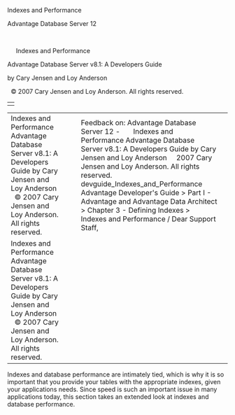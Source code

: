 Indexes and Performance




Advantage Database Server 12  

 

     Indexes and Performance

Advantage Database Server v8.1: A Developers Guide

by Cary Jensen and Loy Anderson

  © 2007 Cary Jensen and Loy Anderson. All rights reserved.

|  |
| --- |
|  |

|  |  |  |  |  |
| --- | --- | --- | --- | --- |
| Indexes and Performance  Advantage Database Server v8.1: A Developers Guide  by Cary Jensen and Loy Anderson    © 2007 Cary Jensen and Loy Anderson. All rights reserved. |  |  | Feedback on: Advantage Database Server 12 -       Indexes and Performance Advantage Database Server v8.1: A Developers Guide by Cary Jensen and Loy Anderson     2007 Cary Jensen and Loy Anderson. All rights reserved. devguide\_Indexes\_and\_Performance Advantage Developer's Guide > Part I - Advantage and Advantage Data Architect > Chapter 3 - Defining Indexes > Indexes and Performance / Dear Support Staff, |  |
| Indexes and Performance  Advantage Database Server v8.1: A Developers Guide  by Cary Jensen and Loy Anderson    © 2007 Cary Jensen and Loy Anderson. All rights reserved. |  |  |  |  |

Indexes and database performance are intimately tied, which is why it is so important that you provide your tables with the appropriate indexes, given your applications needs. Since speed is such an important issue in many applications today, this section takes an extended look at indexes and database performance.